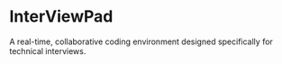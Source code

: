 # InterViewPad
A real-time, collaborative coding environment designed specifically for technical interviews.

